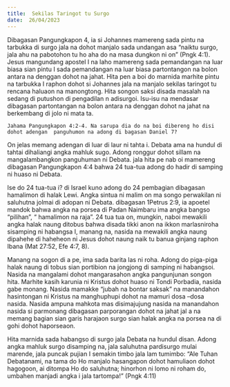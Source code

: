 ```yaml
---
title:  Sekilas Taringot tu Surgo
date:  26/04/2023
---
```


Dibagasan  Pangungkapon  4, ia si Johannes  mamereng  sada pintu na tarbukka di surgo jala na dohot  manjalo sada  undangan asa “naiktu surgo, jala ahu  na pabotohon tu ho aha do na masa dungkon ni on” (Pngk 4:1).  Jesus  mangundang  apostel I na laho mamereng sada  pemandangan  na luar biasa  sian  pintu I sada  pemandangan na luar biasa  partontangon  na bolon antara na denggan dohot na jahat. Hita pen a boi do marnida marhite  pintu na tarbukka I raphon  dohot si Johannes jala na manjalo sekilas taringot tu rencana  haluaon na manongtong. Hita songon saksi disada masalah  na sedang  di putushon di pengadilan n adisurgoi. Isu-isu na mendasar dibagasan  partontangan  na bolon antara na denggan dohot na jahat na berkembang di jolo ni mata ta.

`Jahama Pangungkapon 4:2-4. Na sarupa dia do na boi dibereng ho disi dohot adengan  panguhumon na adong di bagasan Daniel 7?`

On jelas memang adengan di luar di laur ni tahta i. Debata ama na hundul di tahtai dihaliangi angka  mahluk  sugo. Adong  ronggur  dohot  sillam na mangalambangkon panguhuman ni Debata. jala hita pe nab oi mamereng dibagasan Pangungkapon 4:4 bahwa 24  tua-tua adong do hadir di samping ni  huaso ni Debata.

Ise do 24 tua-tua i? di Israel kuno adong do 24 pembagian dibagasan  hamalimon di halak Lewi. Angka sintua ni malim on ma songo  perwakilan ni saluhutna jolmai di adopan ni Debata. dibagasan 1Petrus 2:9, ia apoetel mandok  bahwa angka na porsea di Padan Naimbaru ima angka bangso “pilihan”, “ hamalimon  na raja”. 24 tua tua on, mungkin, naboi mewakili angka halak  naung ditobus  bahwa disada tikki anon na ikkon  marlasniroha sisamping ni habangsa I, manang  na, nasida na  mewakili angka naung dipahehe di haheheon ni Jesus dohot  naung  naik tu banua ginjang raphon  Ibana (Mat 27:52, Efe 4:7, 8).

Manang na sogon di a pe, ima sada barita las ni roha. Adong do piga-piga halak naung  di tobus sian portibion na jongjong di samping ni habangsoi. Nasida na mangalami dohot mangarasahon  angka  pangunjunan  songon  hita. Marhite kasih  karunia ni Kristus  dohot huaso ni Tondi Porbadia, nasida  gabe  monang. Nasida mamakke “jubah na bontar saksak” na manandahon  hasintongan  ni Kristus na manghuphupi dohot  na mamuri dosa –dosa  nasida. Nasida ampuna  mahkota  mas disimajujung nasida  na manandahon  nasida si parmonang dibagasan parporangan dohot na jahat  jal a  na memang bagian sian garis  harajaon  surgo sian halak angka  na porsea  na di gohi  dohot  haporseaon.

Hita marnida sada habangso di surgo jala Debata na hundul disan. Adong  angka  mahluk surgo disamping  na, jala saluhutna  pardisurgo mulai  marende, jala  puncak pujian I semakin timbo jala lam tumimbo: “Ale Tuhan Debatanami, na tama do Ho manjalo hasangapon dohot hamuliaon dohot hagogoon, ai ditompa Ho do saluhutna; hinorhon ni lomo ni roham do, umbahen manjadi angka i jala tartompa!” (Pngk 4:11)